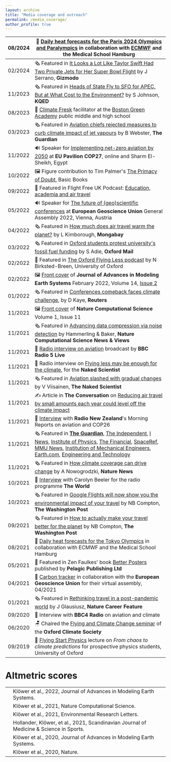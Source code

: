 ```yaml
---
layout: archive
title: "Media coverage and outreach"
permalink: /media_coverage/
author_profile: true
---
```


|08/2024| 📡 [Daily heat forecasts for the Paris 2024 Olympics and Paralympics](https://heatforecast.github.io) in collaboration with [ECMWF](https://ecmwf.int) and the Medical School Hamburg|
|-|-|
|02/2024| 🗞️ Featured in [It Looks a Lot Like Taylor Swift Had Two Private Jets for Her Super Bowl Flight](https://gizmodo.com/taylor-swift-second-plane-super-bowl-travis-kelce-1851246235) by J Serrano, __Gizmodo__|
|11/2023| 🗞️ Featured in [Heads of State Fly to SFO for APEC, But at What Cost to the Environment?](https://www.kqed.org/science/1985281/heads-of-state-fly-to-sfo-for-apec-but-at-what-cost-to-the-environment) by S Johnson, __KQED__|
|08/2023| 🏫 [Climate Fresk](https://climatefresk.org/) facilitator at the [Boston Green Academy](https://www.bostongreenacademy.org/) public middle and high school|
|03/2023| 🗞️ Featured in [Aviation chiefs rejected measures to curb climate impact of jet vapours](https://www.theguardian.com/science/2023/mar/18/aviation-chiefs-rejected-measures-to-curb-climate-impact-of-jet-vapours) by B Webster, __The Guardian__ |
|11/2022| 🔊 Speaker for [Implementing net-zero aviation by 2050](https://www.youtube.com/watch?v=juPB9B2sCV4) at __EU Pavilion COP27__, online and Sharm El-Sheikh, Egypt|
|10/2022| 🖼️ Figure contribution to Tim Palmer's [The Primacy of Doubt](https://www.basicbooks.com/titles/tim-palmer/the-primacy-of-doubt/9781541619708/), Basic Books|
|09/2022| 🎤 Featured in Flight Free UK Podcast: [Education, academia and air travel](https://flightfreeuk.podbean.com/e/2022-series-education-academia-and-air-travel/)|
|05/2022| 🔊 Speaker for [The future of (geo)scientific conferences](https://meetingorganizer.copernicus.org/EGU22/session/44545) at __European Geoscience Union__ General Assembly 2022, Vienna, Austria|
|04/2022| 🗞️ Featured in [How much does air travel warm the planet?](https://news.mongabay.com/2022/04/how-much-does-air-travel-warm-the-planet-new-study-gives-a-figure/) by L Kimborough, __Mongabay__|
|03/2022| 🗞️ Featured in [Oxford students protest university's fossil fuel funding](https://www.oxfordmail.co.uk/news/19977801.oxford-students-drink-crude-oil-protest-universitys-1-6-mil-fossil-fuel-funding/) by S Adie, __Oxford Mail__|
|02/2022| 🎤 Featured in [The Oxford Flying Less podcast](https://anchor.fm/noah-birksted-breen/episodes/Why-do-we-fly--could-we-fly-less--The-Flying-Less-movement-in-the-Higher-Education-Sector-e1dbn03) by N Birksted-Breen, University of Oxford|
|02/2022| 🖼️ [Front cover](https://agupubs.onlinelibrary.wiley.com/doi/epdf/10.1002/jame.21370) of __Journal of Advances in Modeling Earth Systems__ February 2022, Volume 14, [Issue 2](https://agupubs.onlinelibrary.wiley.com/toc/19422466/2022/14/2)|
|01/2022| 🗞️ Featured in [Conferences comeback faces climate challenge](https://www.reuters.com/world/the-great-reboot/conferences-comeback-faces-climate-challenge-2022-01-28/), by D Kaye, __Reuters__|
|11/2021| 🖼️ [Front cover](https://www.nature.com/natcomputsci/volumes/1/issues/11) of __Nature Computational Science__ Volume 1, Issue 11|
|11/2021| 🗞️ Featured in [Advancing data compression via noise detection](https://www.nature.com/articles/s43588-021-00167-z) by Hammerling & Baker, __Nature Computational Science News & Views__|
|11/2021| 🎤 [Radio interview on aviation](https://www.bbc.co.uk/sounds/play/p0b56v4r) broadcast by __BBC Radio 5 Live__|
|11/2021| 🎤 Radio interview on [Flying less may be enough for the climate](https://www.thenakedscientists.com/articles/interviews/flying-bit-less-may-be-enough-climate), for the __Naked Scientist__|
|11/2021| 🗞️ Featured in [Aviation slashed with gradual changes](https://www.thenakedscientists.com/articles/science-news/aviation-warming-slashed-gradual-changes) by V Viisainen, __The Naked Scientist__|
|11/2021| ✍️ Article in __The Conversation__ on [Reducing air travel by small amounts each year could level off the climate impact](https://theconversation.com/reducing-air-travel-by-small-amounts-each-year-could-level-off-the-climate-impact-171184)|     
|11/2021| 🎤 [Interview](https://www.rnz.co.nz/national/programmes/morningreport/audio/2018819256/cop26-looks-into-global-flying-habits) with __Radio New Zealand__'s Morning Reports on aviation and COP26|
|11/2021| 🗞️ Featured in [__The Guardian__](https://www.theguardian.com/world/2021/nov/04/small-cuts-in-air-traffic-would-level-off-global-heating-caused-by-flying-study), [The Independent](https://www.independent.co.uk/travel/news-and-advice/flight-global-warming-carbon-footprint-b1952120.html), [I News](https://inews.co.uk/news/environment/climate-change-cop26-flying-twice-damaging-climate-previously-thought-1284012), [Institute of Physics](https://phys.org/news/2021-11-aviation-present-day-contribution-human-induced-global.html), [The Financial](https://finchannel.com/aviations-contribution-to-global-warming-higher-than-expected/), [SpaceRef](http://www.spaceref.com/news/viewpr.html?pid=58659), [MMU News](https://www.mmu.ac.uk/news-and-events/news/story/14591/), [Institution of Mechanical Engineers](https://www.imeche.org/news/news-article/aviation-needs-fundamental-change-now-and-radical-innovation-in-future-to-limit-warming), [Earth.com](https://www.earth.com/news/aviation-has-greater-environmental-impact-than-expected/), [Engineering and Technology](https://eandt.theiet.org/content/articles/2021/11/aviation-could-consume-one-sixth-of-remaining-temperature-budget/)|
|11/2021| 🗞️ Featured in [How climate coverage can drive change](https://doi.org/10.1038/d41586-021-03002-7) by A Nowogrodzki, __Nature News__|
|10/2021| 🎤 [Interview](https://www.pri.org/file/2021-10-06/google-introduces-green-changes) with Carolyn Beeler for the radio programme __The World__|
|10/2021| 🗞️ Featured in [Google Flights will now show you the environmental impact of your travel](https://www.washingtonpost.com/travel/2021/10/06/google-flights-carbon-footprint-travel/) by NB Compton, __The Washington Post__|
|09/2021| 🗞️ Featured in [How to actually make your travel better for the planet](https://www.washingtonpost.com/travel/tips/sustainable-travel-climate-change-ecotourism/) by NB Compton, __The Washington Post__|
|08/2021| 📡 [Daily heat forecasts for the Tokyo Olympics](https://twitter.com/HeatForecast) in collaboration with ECMWF and the Medical School Hamburg|
|05/2021| 📗 Featured in Zen Faulkes' book [Better Posters](https://pelagicpublishing.com/products/better-posters-zen-faulkes) published by __Pelagic Publishing Ltd__|
|04/2021| 📄 [Carbon tracker](https://egu21.eu/about/green_egu.html) in collaboration with the __European Geoscience Union__ for their virtual assembly, 04/2021
|01/2021| 🗞️ Featured in [Rethinking travel in a post-pandemic world](https://www.nature.com/articles/d41586-020-03649-8?sf241802425=1) by J Glausiusz, __Nature Career Feature__|
|09/2020| 🎤 Interview with __BBC4 Radio__ on aviation and climate|
|06/2020| 🪑 Chaired the [Flying and Climate Change seminar](https://www.youtube.com/watch?v=vBMbo0h1VXs) of the __Oxford Climate Society__|
|09/2019| 🏫 [Flying Start Physics](https://www.physics.ox.ac.uk/engage/schools/secondary-schools/oxford-schools) lecture on _From chaos to climate predictions_ for prospective physics students, University of Oxford|

# Altmetric scores

<script type="text/javascript" src="https://d1bxh8uas1mnw7.cloudfront.net/assets/embed.js"></script>

<table>
  <tr>
    <td><div class="altmetric-embed" data-badge-type="2" data-altmetric-id="121706714"></div></td>
    <td>Klöwer et al., 2022, Journal of Advances in Modeling Earth Systems.</td>
  </tr>
  <tr>
    <td><div class="altmetric-embed" data-badge-type="2" data-altmetric-id="117651120"></div></td>
    <td>Klöwer et al., 2021, Nature Computational Science.</td>
  </tr>
  <tr>
    <td><div class="altmetric-embed" data-badge-type="2" data-altmetric-id="116219760"></div></td>
    <td>Klöwer et al., 2021, Environmental Research Letters.</td>
  </tr>
  <tr>
    <td><div class="altmetric-embed" data-badge-type="2" data-altmetric-id="111037812"></div></td>
    <td>Hollander, Klöwer, et al., 2021, Scandinavian Journal of Medicine & Science in Sports.</td>
  </tr>
  <tr>
    <td><div class="altmetric-embed" data-badge-type="2" data-altmetric-id="89952744"></div></td>
    <td>Klöwer et al., 2020, Journal of Advances in Modeling Earth Systems.</td>
  </tr>
  <tr>
    <td><div class="altmetric-embed" data-badge-type="2" data-altmetric-id="85822821"></div></td>
    <td>Klöwer et al., 2020, Nature.</td>
  </tr>
</table>
